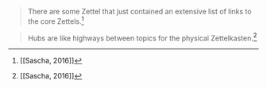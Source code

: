 > There are some Zettel that just contained an extensive list of links to the core Zettels.[^1]

> Hubs are like highways between topics for the physical Zettelkasten.[^1]

[^1]: [[Sascha, 2016]]